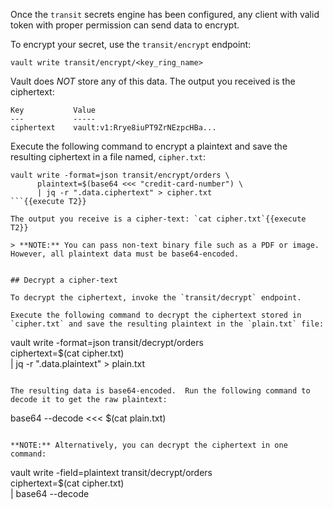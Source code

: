 Once the `transit` secrets engine has been configured, any client with valid token with proper permission can send data to encrypt.

To encrypt your secret, use the `transit/encrypt` endpoint:

```
vault write transit/encrypt/<key_ring_name>
```

Vault does *NOT* store any of this data. The output you received is the ciphertext:

```
Key           Value
---           -----
ciphertext    vault:v1:Rrye8iuPT9ZrNEzpcHBa...
```

Execute the following command to encrypt a plaintext and save the resulting ciphertext in a file named, `cipher.txt`:

```
vault write -format=json transit/encrypt/orders \
      plaintext=$(base64 <<< "credit-card-number") \
      | jq -r ".data.ciphertext" > cipher.txt
```{{execute T2}}

The output you receive is a cipher-text: `cat cipher.txt`{{execute T2}}

> **NOTE:** You can pass non-text binary file such as a PDF or image. However, all plaintext data must be base64-encoded.


## Decrypt a cipher-text

To decrypt the ciphertext, invoke the `transit/decrypt` endpoint.

Execute the following command to decrypt the ciphertext stored in `cipher.txt` and save the resulting plaintext in the `plain.txt` file:

```
vault write -format=json transit/decrypt/orders \
      ciphertext=$(cat cipher.txt) \
      | jq -r ".data.plaintext" > plain.txt
```{{execute T2}}

The resulting data is base64-encoded.  Run the following command to decode it to get the raw plaintext:

```
base64 --decode <<< $(cat plain.txt)
```{{execute T2}}

**NOTE:** Alternatively, you can decrypt the ciphertext in one command:

```
vault write -field=plaintext transit/decrypt/orders \
      ciphertext=$(cat cipher.txt) \
      | base64 --decode
```
